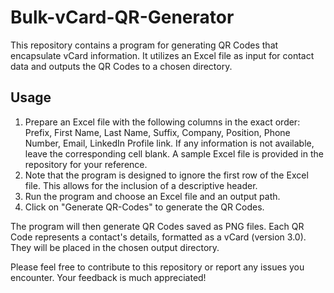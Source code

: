 # Bulk-vCard-QR-Generator

This repository contains a program for generating QR Codes that encapsulate vCard information. It utilizes an Excel file as input for contact data and outputs the QR Codes to a chosen directory.

## Usage
1. Prepare an Excel file with the following columns in the exact order: Prefix, First Name, Last Name, Suffix, Company, Position, Phone Number, Email, LinkedIn Profile link. If any information is not available, leave the corresponding cell blank. A sample Excel file is provided in the repository for your reference.
2. Note that the program is designed to ignore the first row of the Excel file. This allows for the inclusion of a descriptive header.
3. Run the program and choose an Excel file and an output path.
4. Click on "Generate QR-Codes" to generate the QR Codes.

The program will then generate QR Codes saved as PNG files. Each QR Code represents a contact's details, formatted as a vCard (version 3.0). They will be placed in the chosen output directory.

Please feel free to contribute to this repository or report any issues you encounter. Your feedback is much appreciated!
